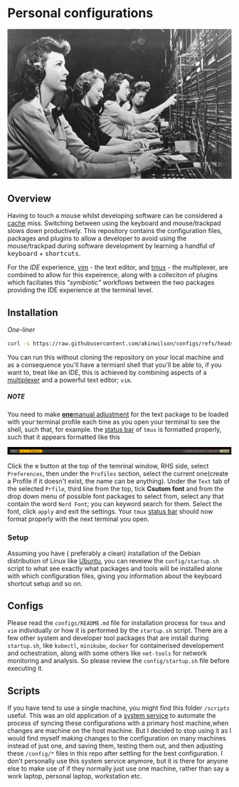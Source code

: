 # Personal configurations 
![](img/configs.jpg "configuration")
## Overview 
Having to touch a mouse whilst developing software can be considered a [cache](https://en.wikipedia.org/wiki/Cache_(computing)) miss. Switching between using the keyboard and mouse/trackpad slows down productively. This repository contains the configuration files, packages and plugins to allow a developer to avoid using the mouse/trackpad during software development by learning a handful of <kbd>keyboard</kbd> + <kbd>shortcuts</kbd>.

For the *IDE* experience, [vim](https://en.wikipedia.org/wiki/Vim_(text_editor)) - the text editor, and [tmux](https://en.wikipedia.org/wiki/Tmux) - the multiplexer, are combined to allow for this expeirence, along with a colleciton of plugins which faciliates this *"symbiotic"* workflows between the two packages providing the IDE experience at the terminal level.

## Installation
*One-liner*
```bash
curl -s https://raw.githubusercontent.com/akinwilson/configs/refs/heads/main/configs/startup.sh | bash
```
You can run this without cloning the repository on your local machine and as a consequence  you'll have a termianl shell that you'll be able to, if you want to, treat like an IDE, this is achieved by combining aspects of a [multiplexer](https://en.wikipedia.org/wiki/Terminal_multiplexer) and a powerful text editor; `vim`. 

##### **NOTE** 
You need to make <u>**one**manual adjustment</u>  for the text package to be loaded with your terminal profile each time as you open your terminal to see the shell, such that, for example. the [status bar](https://github.com/rothgar/awesome-tmux#status-bar) of `tmux` is formatted properly, such that it appears formatted like this 

![](img/correcrtly-formatted-tmux-status-bar.png  "correcrtly formatted tmux status bar using Nerd fonts")

Click the <kbd>≡</kbd> button at the top of the temrinal window, RHS side, select `Preferences`, then under the `Profiles` section, select the current one(create a Profile if it doesn't exist, the name can be anything). Under the `Text` tab of the selected `Prfile`, third line from the top, tick **Csutom font** and from the drop down menu of possible font packages to select from, select any that contain the word `Nerd Font`; you can keyword search for them. Select the font, click `apply` and exit the settings. Your `tmux` [status bar](https://github.com/rothgar/awesome-tmux#status-bar) should now format properly with the next terminal you open. 



 
### Setup
Assuming you have ( preferably a clean) installation of the Debian distribution of Linux like [Ubuntu](https://ubuntu.com/download), you can reveiew the `config/startup.sh` script to what see exactly what packages and tools will be installed alone with which configuration files, giving you information about the keyboard shortcut setup and so on.


## Configs 
Please read the `configs/README.md` file  for installation process for `tmux` and `vim` individually or how it is performed by the `startup.sh` script. There are a few other system and developer tool packages that are install during  `startup.sh`, like `kubectl`, `minikube`, `docker` for containerised developement and ochestration, along with some others like `net-tools` for network monitoring and analysis. So please review the `config/startup.sh` file before executing it.

## Scripts 
If you have tend to use a single machine, you might find this  folder `/scripts` useful. This was an old application of a [system service](https://www.freedesktop.org/software/systemd/man/latest/systemctl.html) to automate the process of syncing these configurations with a primary host machine,when changes are machine on the host machine. But I decided to stop using it as I would find myself making changes to the configuration on many machines instead of just one, and saving them, testing them out, and then adjusting these `/config/*` files in this repo after settling for the best configuration. I don't personally use this system service anymore, but it is there for anyone else to make use of if they normally just use one machine, rather than say a work laptop, personal laptop, workstation etc.


